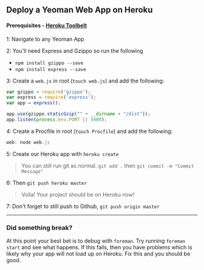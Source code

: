 ## Deploy a Yeoman Web App on Heroku

#### Prerequisites - [Heroku Toolbelt](https://toolbelt.heroku.com/)

1: Navigate to any Yeoman App

2: You'll need Express and Gzippo so run the following

 * `npm install gzippo --save`
 * `npm install express --save`


3: Create a `web.js` in root (`touch web.js`) and add the following:

```js
var gzippo = require('gzippo');
var express = require('express');
var app = express();

app.use(gzippo.staticGzip("" + __dirname + "/dist"));
app.listen(process.env.PORT || 5000);
```

4: Create a Procfile in root (`touch Procfile`) and add the following:

```js
web: node web.js
```

5: Create our Heroku app with `heroku create`

> You can still run git as normal. `git add .` then `git commit -m "Commit Message"`

6: Then `git push heroku master`

> Voila! Your project should be on Heroku now!

7: Don't forget to still push to Github, `git push origin master`

-------

### Did something break?

At this point your best bet is to debug with `foreman`. Try running `foreman start` and see what happens. If this fails, then you have problems which is likely why your app will not load up on Heroku. Fix this and you should be good.
